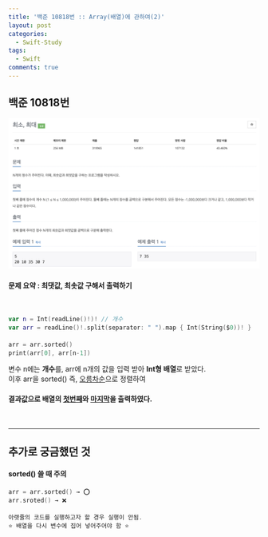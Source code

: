 ```yaml
---
title: '백준 10818번 :: Array(배열)에 관하여(2)'
layout: post
categories:
  - Swift-Study
tags:
  - Swift
comments: true
---
```


## 백준 10818번

<img src="/assets/img/boj10818.png"/>

<br>

#### 문제 요약 : 최댓값, 최솟값 구해서 출력하기

<br>

```swift
var n = Int(readLine()!)! // 개수
var arr = readLine()!.split(separator: " ").map { Int(String($0))! }

arr = arr.sorted()
print(arr[0], arr[n-1])
```

변수 n에는 **개수**를, arr에 n개의 값을 입력 받아 **Int형 배열**로 받았다.<br>
이후 arr을 sorted() 즉, <u>오름차순</u>으로 정렬하여<br>

#### 결과값으로 배열의 <u>첫번째</u>와 <u>마지막</u>을 출력하였다.

<br>
<hr>

## 추가로 궁금했던 것

#### sorted() 쓸 때 주의

```swift
arr = arr.sorted() → ⭕️
arr.sroted() → ❌

아랫줄의 코드를 실행하고자 할 경우 실행이 안됨.
⭐️ 배열을 다시 변수에 집어 넣어주어야 함 ⭐️
```
